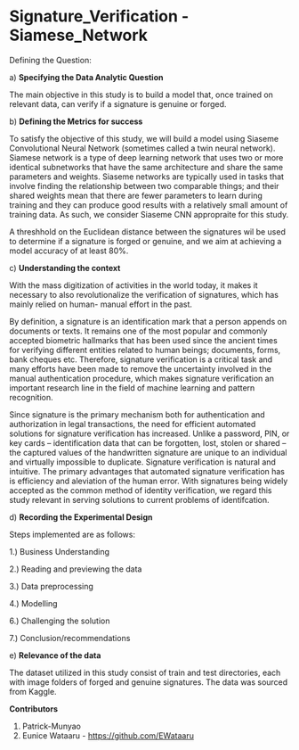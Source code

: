 # Signature_Verification - Siamese_Network
Defining the Question:

a) **Specifying the Data Analytic Question**

The main objective in this study is to build a model that, once trained on relevant data, can verify if a signature is genuine or forged.

b) **Defining the Metrics for success**

To satisfy the objective of this study, we will build a model using Siaseme Convolutional Neural Network (sometimes called a twin neural network). Siamese network is a type of deep learning network that uses two or more identical subnetworks that have the same architecture and share the same parameters and weights. Siaseme networks are typically used in tasks that involve finding the relationship between two comparable things; and their shared weights mean that there are fewer parameters to learn during training and they can produce good results with a relatively small amount of training data. As such, we consider Siaseme CNN appropraite for this study.

A threshhold on the Euclidean distance between the signatures wil be used to determine if a signature is forged or genuine, and we aim at achieving a model accuracy of at least 80%.

c) **Understanding the context**

With the mass digitization of activities in the world today, it makes it necessary to also revolutionalize the verification of signatures, which has mainly relied on human- manual effort in the past.

By definition, a signature is an identification mark that a person appends on documents or texts. It remains one of the most popular and commonly accepted biometric hallmarks that has been used since the ancient times for verifying different entities related to human beings; documents, forms, bank cheques etc. Therefore, signature verification is a critical task and many efforts have been made to remove the uncertainty involved in the manual authentication procedure, which makes signature verification an important research line in the field of machine learning and pattern recognition.

Since signature is the primary mechanism both for authentication and authorization in legal transactions, the need for efficient automated solutions for signature verification has increased. Unlike a password, PIN, or key cards – identification data that can be forgotten, lost, stolen or shared – the captured values of the handwritten signature are unique to an individual and virtually impossible to duplicate. Signature verification is natural and intuitive. The primary advantages that automated signature verification has is efficiency and aleviation of the human error. With signatures being widely accepted as the common method of identity verification, we regard this study relevant in serving solutions to current problems of identifcation.


d) **Recording the Experimental Design**

Steps implemented are as follows:


1.) Business Understanding

2.) Reading and previewing the data

3.) Data preprocessing

4.) Modelling

6.) Challenging the solution

7.) Conclusion/recommendations


e) **Relevance of the data**

The dataset utilized in this study consist of train and test directories, each with image folders of forged and genuine signatures. The data was sourced from Kaggle.


**Contributors**
1. Patrick-Munyao
2. Eunice Wataaru - https://github.com/EWataaru
